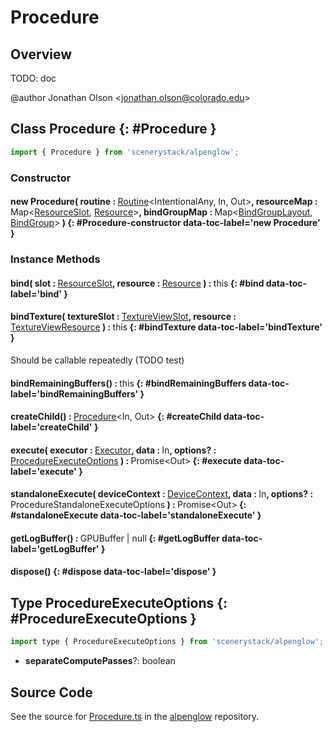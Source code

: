 # Procedure

## Overview

TODO: doc

@author Jonathan Olson &lt;jonathan.olson@colorado.edu&gt;

## Class Procedure {: #Procedure }


```js
import { Procedure } from 'scenerystack/alpenglow';
```
### Constructor

#### new Procedure( routine : <span style="font-weight: 400;">[Routine](../alpenglow/Routine.md)&lt;IntentionalAny, In, Out&gt;</span>, resourceMap : <span style="font-weight: 400;">Map&lt;[ResourceSlot](../alpenglow/ResourceSlot.md), [Resource](../alpenglow/Resource.md)&gt;</span>, bindGroupMap : <span style="font-weight: 400;">Map&lt;[BindGroupLayout](../alpenglow/BindGroupLayout.md), [BindGroup](../alpenglow/BindGroup.md)&gt;</span> ) {: #Procedure-constructor data-toc-label='new Procedure' }

### Instance Methods

#### bind( slot : <span style="font-weight: 400;">[ResourceSlot](../alpenglow/ResourceSlot.md)</span>, resource : <span style="font-weight: 400;">[Resource](../alpenglow/Resource.md)</span> ) : <span style="font-weight: 400;"><span style="color: hsla(calc(var(--md-hue) + 180deg),80%,40%,1);">this</span></span> {: #bind data-toc-label='bind' }

#### bindTexture( textureSlot : <span style="font-weight: 400;">[TextureViewSlot](../alpenglow/TextureViewSlot.md)</span>, resource : <span style="font-weight: 400;">[TextureViewResource](../alpenglow/TextureViewResource.md)</span> ) : <span style="font-weight: 400;"><span style="color: hsla(calc(var(--md-hue) + 180deg),80%,40%,1);">this</span></span> {: #bindTexture data-toc-label='bindTexture' }

Should be callable repeatedly (TODO test)

#### bindRemainingBuffers() : <span style="font-weight: 400;"><span style="color: hsla(calc(var(--md-hue) + 180deg),80%,40%,1);">this</span></span> {: #bindRemainingBuffers data-toc-label='bindRemainingBuffers' }

#### createChild() : <span style="font-weight: 400;">[Procedure](../alpenglow/Procedure.md)&lt;In, Out&gt;</span> {: #createChild data-toc-label='createChild' }

#### execute( executor : <span style="font-weight: 400;">[Executor](../alpenglow/Executor.md)</span>, data : <span style="font-weight: 400;">In</span>, options? : <span style="font-weight: 400;">[ProcedureExecuteOptions](../alpenglow/Procedure.md#ProcedureExecuteOptions)</span> ) : <span style="font-weight: 400;">Promise&lt;Out&gt;</span> {: #execute data-toc-label='execute' }

#### standaloneExecute( deviceContext : <span style="font-weight: 400;">[DeviceContext](../alpenglow/DeviceContext.md)</span>, data : <span style="font-weight: 400;">In</span>, options? : <span style="font-weight: 400;">ProcedureStandaloneExecuteOptions</span> ) : <span style="font-weight: 400;">Promise&lt;Out&gt;</span> {: #standaloneExecute data-toc-label='standaloneExecute' }

#### getLogBuffer() : <span style="font-weight: 400;">GPUBuffer | <span style="color: hsla(calc(var(--md-hue) + 180deg),80%,40%,1);">null</span></span> {: #getLogBuffer data-toc-label='getLogBuffer' }

#### dispose() {: #dispose data-toc-label='dispose' }



## Type ProcedureExecuteOptions {: #ProcedureExecuteOptions }


```js
import type { ProcedureExecuteOptions } from 'scenerystack/alpenglow';
```


- **separateComputePasses**?: <span style="color: hsla(calc(var(--md-hue) + 180deg),80%,40%,1);">boolean</span>




## Source Code

See the source for [Procedure.ts](https://github.com/phetsims/alpenglow/blob/main/js/webgpu/compute/Procedure.ts) in the [alpenglow](https://github.com/phetsims/alpenglow) repository.
